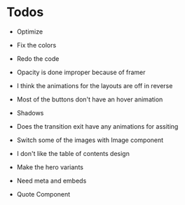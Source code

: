 # Todos

- Optimize
- Fix the colors
- Redo the code
- Opacity is done improper because of framer
- I think the animations for the layouts are off in reverse
- Most of the buttons don't have an hover animation
- Shadows
- Does the transition exit have any animations for assiting
- Switch some of the images with Image component
- I don't like the table of contents design
- Make the hero variants

- Need meta and embeds
- Quote Component